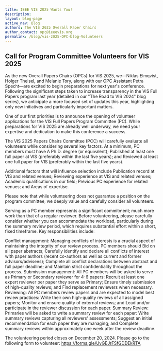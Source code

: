 ```yaml
---
title: IEEE VIS 2025 Wants You!
description: 
layout: blog-page
active_nav: Blog
authors: The VIS 2025 Overall Paper Chairs
author_contact: opc@ieeevis.org
permalink: /blog/vis-2025-OPC-blog-Volunteers
---
```


## Call for Program Committee Volunteers for VIS 2025

As the new Overall Papers Chairs (OPCs) for VIS 2025, we—Niklas Elmqvist, Holger Theisel, and Melanie Tory, along with our OPC Assistant Petra Specht—are excited to begin preparations for next year's conference. Following the significant steps taken to increase transparency in the VIS Full Papers program last year (detailed in our "The Road to VIS 2024" blog series), we anticipate a more focused set of updates this year, highlighting only new initiatives and particularly important matters.

One of our first priorities is to announce the opening of volunteer applications for the VIS Full Papers Program Committee (PC). While preparations for VIS 2025 are already well underway, we need your expertise and dedication to make this conference a success.

The VIS 2025 Papers Chairs Committee (PCC) will carefully evaluate all volunteers while considering several key factors. At a minimum, PC members must have
A Ph.D. degree (or equivalent);
Published at least one full paper at VIS (preferably within the last five years); and
Reviewed at least one full paper for VIS (preferably within the last five years).

Additional factors that will influence selection include
Publication record at VIS and related venues;
Reviewing experience at VIS and related venues;
Academic qualifications in our field;
Previous PC experience for related venues; and
Areas of expertise.

Please note that while volunteering does not guarantee a position on the program committee, we deeply value and carefully consider all volunteers.

Serving as a PC member represents a significant commitment; much more work than that of a regular reviewer. Before volunteering, please carefully consider whether you can accommodate the workload, particularly during the summary review period, which requires substantial effort within a short, fixed timeframe. Key responsibilities include:

Conflict management: Managing conflicts of interests is a crucial aspect of maintaining the integrity of our review process. PC members should
Bid on all paper abstracts;
Carefully identify and declare all conflicts of interest with paper authors (recent co-authors as well as current and former advisors/advisees); 
Complete all conflict declarations between abstract and full paper deadline; and
Maintain strict confidentiality throughout the process.
Submission management: All PC members will be asked to serve as Primary or Secondary reviewer for 4-6 papers:
Recruit at least one expert reviewer per paper they serve as Primary;
Ensure timely submission of high-quality reviews; and
Find replacement reviewers when necessary.
Reviewing: All PC members review papers and are expected to model best review practices:
Write their own high-quality reviews of all assigned papers;
Monitor and ensure quality of external reviews; and
Lead and/or participate in the reviewer discussion for each paper.
Summary Review: Primaries will be asked to write a summary review for each paper:
Write summary reviews capturing all reviewers' assessments;
Suggest an initial recommendation for each paper they are managing; and
Complete summary reviews within approximately one week after the review deadline.

The volunteering period closes on December 20, 2024. Please go to the following form to volunteer: https://forms.gle/UvGEJrFSfGDDEkRTA 

